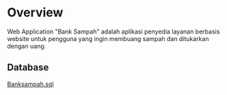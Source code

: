 # Overview
Web Application "Bank Sampah" adalah aplikasi penyedia layanan berbasis website untuk pengguna yang ingin membuang sampah dan ditukarkan dengan uang.

## Database
[Banksampah.sql](https://github.com/Clouza/BankSampah-beta/blob/master/banksampah.sql)
